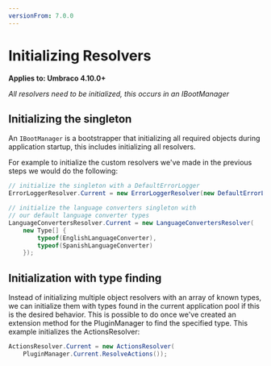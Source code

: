 ```yaml
---
versionFrom: 7.0.0
---
```


# Initializing Resolvers

**Applies to: Umbraco 4.10.0+**

_All resolvers need to be initialized, this occurs in an IBootManager_

## Initializing the singleton

An `IBootManager` is a bootstrapper that initializing all required objects during application startup, this includes initializing all resolvers.

For example to initialize the custom resolvers we've made in the previous steps we would do the following:

```csharp
// initialize the singleton with a DefaultErrorLogger
ErrorLoggerResolver.Current = new ErrorLoggerResolver(new DefaultErrorLogger());

// initialize the language converters singleton with
// our default language converter types
LanguageConvertersResolver.Current = new LanguageConvertersResolver(
    new Type[] {
        typeof(EnglishLanguageConverter),
        typeof(SpanishLanguageConverter)
    });
```

## Initialization with type finding

Instead of initializing multiple object resolvers with an array of known types, we can initialize them with types found in the current application pool if this is the desired behavior. This is possible to do once we've created an extension method for the PluginManager to find the specified type. This example initializes the ActionsResolver:

```csharp
ActionsResolver.Current = new ActionsResolver(
    PluginManager.Current.ResolveActions());
```
